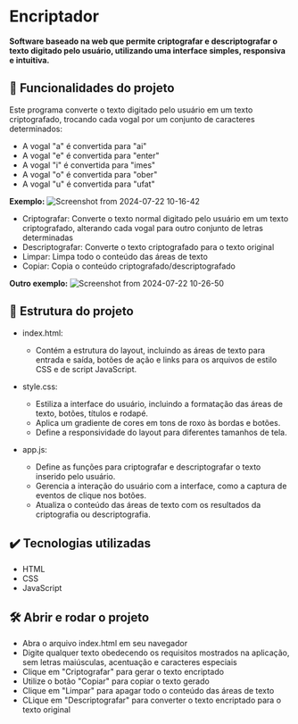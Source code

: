 # Encriptador

**Software baseado na web que permite criptografar e descriptografar o texto digitado pelo usuário, utilizando uma interface simples, responsiva e intuitiva.**

## 🔨 Funcionalidades do projeto

Este programa converte o texto digitado pelo usuário em um texto criptografado, trocando cada vogal por um conjunto de caracteres determinados:

* A vogal "a" é convertida para "ai"
* A vogal "e" é convertida para "enter"
* A vogal "i" é convertida para "imes"
* A vogal "o" é convertida para "ober"
* A vogal "u" é convertida para "ufat"

**Exemplo:**
![Screenshot from 2024-07-22 10-16-42](https://github.com/user-attachments/assets/1fcffd3f-32aa-4427-86ce-a3a068ab82e2)

- Criptografar: Converte o texto normal digitado pelo usuário em um texto criptografado, alterando cada vogal para outro conjunto de letras determinadas
- Descriptografar: Converte o texto criptografado para o texto original
- Limpar: Limpa todo o conteúdo das áreas de texto
- Copiar: Copia o conteúdo criptografado/descriptografado

**Outro exemplo:**
![Screenshot from 2024-07-22 10-26-50](https://github.com/user-attachments/assets/14f578fa-86ef-4142-8f35-ad6f776d2feb)

## 🧱 Estrutura do projeto

* index.html:

  - Contém a estrutura do layout, incluindo as áreas de texto para entrada e saída, botões de ação e links para os arquivos de estilo CSS e de script JavaScript.

* style.css:

  - Estiliza a interface do usuário, incluindo a formatação das áreas de texto, botões, títulos e rodapé.
  - Aplica um gradiente de cores em tons de roxo às bordas e botões.
  - Define a responsividade do layout para diferentes tamanhos de tela.

* app.js:

  - Define as funções para criptografar e descriptografar o texto inserido pelo usuário.
  - Gerencia a interação do usuário com a interface, como a captura de eventos de clique nos botões.
  - Atualiza o conteúdo das áreas de texto com os resultados da criptografia ou descriptografia.

## ✔️ Tecnologias utilizadas

* HTML
* CSS
* JavaScript

## 🛠️ Abrir e rodar o projeto

- Abra o arquivo index.html em seu navegador
- Digite qualquer texto obedecendo os requisitos mostrados na aplicação, sem letras maiúsculas, acentuação e caracteres especiais
- Clique em "Criptografar" para gerar o texto encriptado
- Utilize o botão "Copiar" para copiar o texto gerado
- Clique em "Limpar" para apagar todo o conteúdo das áreas de texto
- CLique em "Descriptografar" para converter o texto encriptado para o texto original

